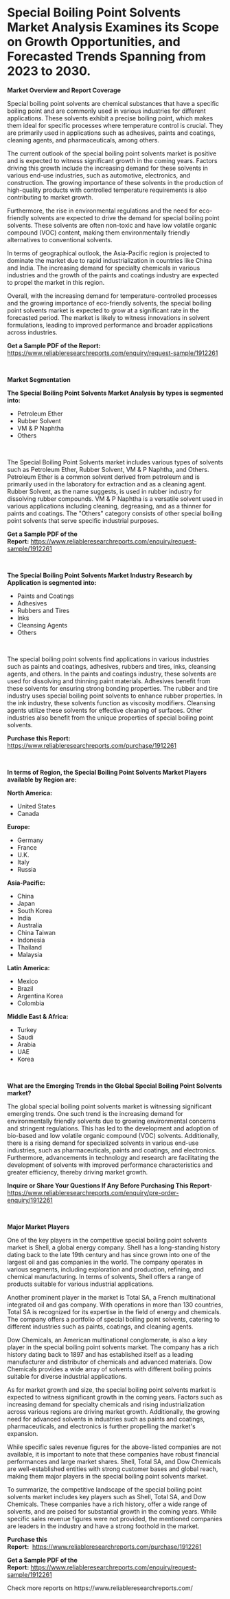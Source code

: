 <p><h1>Special Boiling Point Solvents Market Analysis Examines its Scope on Growth Opportunities, and Forecasted Trends Spanning from 2023 to 2030.</h1></p><p><strong>Market Overview and Report Coverage</strong></p>
<p><p>Special boiling point solvents are chemical substances that have a specific boiling point and are commonly used in various industries for different applications. These solvents exhibit a precise boiling point, which makes them ideal for specific processes where temperature control is crucial. They are primarily used in applications such as adhesives, paints and coatings, cleaning agents, and pharmaceuticals, among others.</p><p>The current outlook of the special boiling point solvents market is positive and is expected to witness significant growth in the coming years. Factors driving this growth include the increasing demand for these solvents in various end-use industries, such as automotive, electronics, and construction. The growing importance of these solvents in the production of high-quality products with controlled temperature requirements is also contributing to market growth.</p><p>Furthermore, the rise in environmental regulations and the need for eco-friendly solvents are expected to drive the demand for special boiling point solvents. These solvents are often non-toxic and have low volatile organic compound (VOC) content, making them environmentally friendly alternatives to conventional solvents.</p><p>In terms of geographical outlook, the Asia-Pacific region is projected to dominate the market due to rapid industrialization in countries like China and India. The increasing demand for specialty chemicals in various industries and the growth of the paints and coatings industry are expected to propel the market in this region.</p><p>Overall, with the increasing demand for temperature-controlled processes and the growing importance of eco-friendly solvents, the special boiling point solvents market is expected to grow at a significant rate in the forecasted period. The market is likely to witness innovations in solvent formulations, leading to improved performance and broader applications across industries.</p></p>
<p><strong>Get a Sample PDF of the Report:</strong> <a href="https://www.reliableresearchreports.com/enquiry/request-sample/1912261">https://www.reliableresearchreports.com/enquiry/request-sample/1912261</a></p>
<p>&nbsp;</p>
<p><strong>Market Segmentation</strong></p>
<p><strong>The Special Boiling Point Solvents Market Analysis by types is segmented into:</strong></p>
<p><ul><li>Petroleum Ether</li><li>Rubber Solvent</li><li>VM & P Naphtha</li><li>Others</li></ul></p>
<p>&nbsp;</p>
<p><p>The Special Boiling Point Solvents market includes various types of solvents such as Petroleum Ether, Rubber Solvent, VM & P Naphtha, and Others. Petroleum Ether is a common solvent derived from petroleum and is primarily used in the laboratory for extraction and as a cleaning agent. Rubber Solvent, as the name suggests, is used in rubber industry for dissolving rubber compounds. VM & P Naphtha is a versatile solvent used in various applications including cleaning, degreasing, and as a thinner for paints and coatings. The "Others" category consists of other special boiling point solvents that serve specific industrial purposes.</p></p>
<p><strong>Get a Sample PDF of the Report:</strong>&nbsp;<a href="https://www.reliableresearchreports.com/enquiry/request-sample/1912261">https://www.reliableresearchreports.com/enquiry/request-sample/1912261</a></p>
<p>&nbsp;</p>
<p><strong>The Special Boiling Point Solvents Market Industry Research by Application is segmented into:</strong></p>
<p><ul><li>Paints and Coatings</li><li>Adhesives</li><li>Rubbers and Tires</li><li>Inks</li><li>Cleansing Agents</li><li>Others</li></ul></p>
<p>&nbsp;</p>
<p><p>The special boiling point solvents find applications in various industries such as paints and coatings, adhesives, rubbers and tires, inks, cleansing agents, and others. In the paints and coatings industry, these solvents are used for dissolving and thinning paint materials. Adhesives benefit from these solvents for ensuring strong bonding properties. The rubber and tire industry uses special boiling point solvents to enhance rubber properties. In the ink industry, these solvents function as viscosity modifiers. Cleansing agents utilize these solvents for effective cleaning of surfaces. Other industries also benefit from the unique properties of special boiling point solvents.</p></p>
<p><strong>Purchase this Report:</strong>&nbsp; <a href="https://www.reliableresearchreports.com/purchase/1912261">https://www.reliableresearchreports.com/purchase/1912261</a></p>
<p>&nbsp;</p>
<p><strong>In terms of Region, the Special Boiling Point Solvents Market Players available by Region are:</strong></p>
<p>
    <p> <strong> North America: </strong>
        <ul>
            <li>United States</li>
            <li>Canada</li>
        </ul>
        </p> 
    <p> <strong> Europe: </strong>
        <ul>
            <li>Germany</li>
            <li>France</li>
            <li>U.K.</li>
            <li>Italy</li>
            <li>Russia</li>
        </ul>
        </p> 
    <p> <strong> Asia-Pacific: </strong>
        <ul>
            <li>China</li>
            <li>Japan</li>
            <li>South Korea</li>
            <li>India</li>
            <li>Australia</li>
            <li>China Taiwan</li>
            <li>Indonesia</li>
            <li>Thailand</li>
            <li>Malaysia</li>
        </ul>
        </p> 
    <p> <strong> Latin America: </strong>
        <ul>
            <li>Mexico</li>
            <li>Brazil</li>
            <li>Argentina Korea</li>
            <li>Colombia</li>
        </ul>
        </p> 
    <p> <strong> Middle East & Africa: </strong>
        <ul>
            <li>Turkey</li>
            <li>Saudi</li>
            <li>Arabia</li>
            <li>UAE</li>
            <li>Korea</li>
        </ul>
    </p>
    </p>
<p>&nbsp;</p>
<p><strong>What are the Emerging Trends in the Global Special Boiling Point Solvents market?</strong></p>
<p><p>The global special boiling point solvents market is witnessing significant emerging trends. One such trend is the increasing demand for environmentally friendly solvents due to growing environmental concerns and stringent regulations. This has led to the development and adoption of bio-based and low volatile organic compound (VOC) solvents. Additionally, there is a rising demand for specialized solvents in various end-use industries, such as pharmaceuticals, paints and coatings, and electronics. Furthermore, advancements in technology and research are facilitating the development of solvents with improved performance characteristics and greater efficiency, thereby driving market growth.</p></p>
<p><strong>Inquire or Share Your Questions If Any Before Purchasing This Report</strong>- <a href="https://www.reliableresearchreports.com/enquiry/pre-order-enquiry/1912261">https://www.reliableresearchreports.com/enquiry/pre-order-enquiry/1912261</a></p>
<p>&nbsp;</p>
<p><strong>Major Market Players</strong></p>
<p><p>One of the key players in the competitive special boiling point solvents market is Shell, a global energy company. Shell has a long-standing history dating back to the late 19th century and has since grown into one of the largest oil and gas companies in the world. The company operates in various segments, including exploration and production, refining, and chemical manufacturing. In terms of solvents, Shell offers a range of products suitable for various industrial applications.</p><p>Another prominent player in the market is Total SA, a French multinational integrated oil and gas company. With operations in more than 130 countries, Total SA is recognized for its expertise in the field of energy and chemicals. The company offers a portfolio of special boiling point solvents, catering to different industries such as paints, coatings, and cleaning agents.</p><p>Dow Chemicals, an American multinational conglomerate, is also a key player in the special boiling point solvents market. The company has a rich history dating back to 1897 and has established itself as a leading manufacturer and distributor of chemicals and advanced materials. Dow Chemicals provides a wide array of solvents with different boiling points suitable for diverse industrial applications.</p><p>As for market growth and size, the special boiling point solvents market is expected to witness significant growth in the coming years. Factors such as increasing demand for specialty chemicals and rising industrialization across various regions are driving market growth. Additionally, the growing need for advanced solvents in industries such as paints and coatings, pharmaceuticals, and electronics is further propelling the market's expansion.</p><p>While specific sales revenue figures for the above-listed companies are not available, it is important to note that these companies have robust financial performances and large market shares. Shell, Total SA, and Dow Chemicals are well-established entities with strong customer bases and global reach, making them major players in the special boiling point solvents market.</p><p>To summarize, the competitive landscape of the special boiling point solvents market includes key players such as Shell, Total SA, and Dow Chemicals. These companies have a rich history, offer a wide range of solvents, and are poised for substantial growth in the coming years. While specific sales revenue figures were not provided, the mentioned companies are leaders in the industry and have a strong foothold in the market.</p></p>
<p><strong>Purchase this Report:</strong>&nbsp;&nbsp;<a href="https://www.reliableresearchreports.com/purchase/1912261">https://www.reliableresearchreports.com/purchase/1912261</a></p>
<p></p>
<p><strong>Get a Sample PDF of the Report:</strong>&nbsp;<a href="https://www.reliableresearchreports.com/enquiry/request-sample/1912261">https://www.reliableresearchreports.com/enquiry/request-sample/1912261</a></p>
<p>Check more reports on https://www.reliableresearchreports.com/</p>